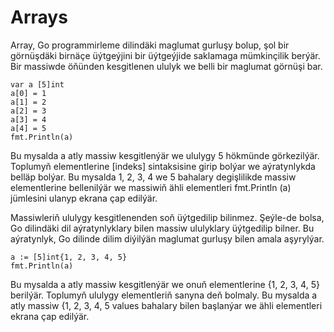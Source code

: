 # Arrays

Array, Go programmirleme dilindäki maglumat gurluşy bolup, şol bir görnüşdäki birnäçe üýtgeýjini bir üýtgeýjide saklamaga mümkinçilik berýär. Bir massiwde öňünden kesgitlenen ululyk we belli bir maglumat görnüşi bar.

```golang
var a [5]int
a[0] = 1
a[1] = 2
a[2] = 3
a[3] = 4
a[4] = 5
fmt.Println(a)
```

Bu mysalda a atly massiw kesgitlenýär we ululygy 5 hökmünde görkezilýär. Toplumyň elementlerine [indeks] sintaksisine girip bolýar we aýratynlykda belläp bolýar. Bu mysalda 1, 2, 3, 4 we 5 bahalary degişlilikde massiw elementlerine bellenilýär we massiwiň ähli elementleri fmt.Println (a) jümlesini ulanyp ekrana çap edilýär.

Massiwleriň ululygy kesgitlenenden soň üýtgedilip bilinmez. Şeýle-de bolsa, Go dilindäki dil aýratynlyklary bilen massiw ululyklary üýtgedilip bilner. Bu aýratynlyk, Go dilinde dilim diýilýän maglumat gurluşy bilen amala aşyrylýar.

```golang
a := [5]int{1, 2, 3, 4, 5}
fmt.Println(a)
```

Bu mysalda a atly massiw kesgitlenýär we onuň elementlerine {1, 2, 3, 4, 5} berilýär. Toplumyň ululygy elementleriň sanyna deň bolmaly. Bu mysalda a atly massiw {1, 2, 3, 4, 5 values ​​bahalary bilen başlanýar we ähli elementleri ekrana çap edilýär.